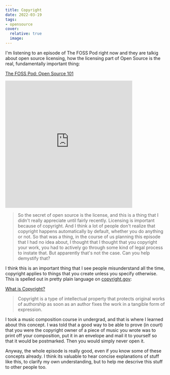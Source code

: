 ```yaml
---
title: Copyright
date: 2022-03-19
tags:
- opensource
cover:
  relative: true
  image:
---
```


I'm listening to an episode of The FOSS Pod right now and they are talkig about open source licensing, how the licensing part of Open Source is the real, fundamentally important thing:

[The FOSS Pod: Open Source 101](https://fosspod.content.town/episodes/open-source-101)

<iframe title="Clip from The FOSS Pod: Open Source 101" src="https://video.jadin.me/videos/embed/75f7c775-8cd9-45cc-8a9d-3bd7620a407e" allowfullscreen="" sandbox="allow-same-origin allow-scripts allow-popups" width="400" height="400" frameborder="0"></iframe>

> So the secret of open source is the license, and this is a thing that I didn't really appreciate until fairly recently. Licensing is important because of copyright. And I think a lot of people don't realize that copyright happens automatically by default, whether you do anything or not. So that was a thing, in the course of us planning this episode that I had no idea about, I thought that I thought that you copyright your work, you had to actively go through some kind of legal process to instate that. But apparently that's not the case. Can you help demystify that?

I think this is an important thing that I see people misunderstand all the time, copyright applies to things that you create unless you specify otherwise. This is spelled out in pretty plain language on [copyright.gov](https://copyright.gov/what-is-copyright/):

[What is Copyright?](https://www.copyright.gov/what-is-copyright/)

> Copyright is a type of intellectual property that protects original works of authorship as soon as an author fixes the work in a tangible form of expression.

I took a music composition course in undergrad, and that is where I learned about this concept. I was told that a good way to be able to prove (in court) that you were the copyright owner of a piece of music you wrote was to print off your composition, put it in an envelope and mail it to yourself so that it would be postmarked. Then you would simply never open it.

Anyway, the whole episode is really good, even if you know some of these concepts already. I think its valuable to hear concise explanations of stuff like this, to clarify my own understanding, but to help me descrive this stuff to other people too.